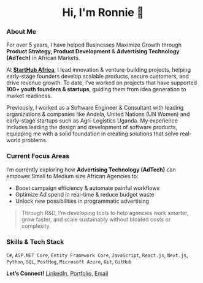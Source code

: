 <h1 align="center">Hi, I'm Ronnie 👋</h1>

### About Me

For over 5 years, I have helped Businesses Maximize Growth through **Product Strategy, Product Development** & **Advertising Technology (AdTech)** in African Markets.

At **[StartHub Africa](https://starthubafrica.org/)**, I lead innovation & venture-building projects, helping early-stage founders develop scalable products, secure customers, and drive revenue growth. To date, I’ve worked on projects that have supported **100+ youth founders & startups**, guiding them from idea generation to market readiness.

Previously, I worked as a Software Engineer & Consultant with leading organizations & companies like Andela, United Nations (UN Women) and early-stage startups such as Agri-Logistics Uganda. My experience includes leading the design and development of software products, equipping me with a solid foundation in creating solutions that solve real-world problems.

### Current Focus Areas

I’m currently exploring how **Advertising Technology (AdTech)** can empower Small to Medium size African Agencies to:
- Boost campaign efficiency & automate painful workflows
- Optimize Ad spend in real-time & reduce budget waste 
- Unlock new possibilities in programmatic advertising  

> Through R&D, I’m developing tools to help agencies work smarter, grow faster, and scale sustainably without bloated costs or complexity.

### Skills & Tech Stack  
   `C#`, `ASP.NET Core`, `Entity Framework Core`, `JavaScript`, `React.js`, `Next.js`, `Python`, `SQL`, `PostHog`, `Microsoft Azure`, `Git`, `GitHub`

**Let’s Connect!** [LinkedIn](https://www.linkedin.com/in/ronnie-lutaro-b73240aa/), [Portfolio](https://ronnielutaro.github.io), [Email](mailto:ronnielutaro@outlook.com)
